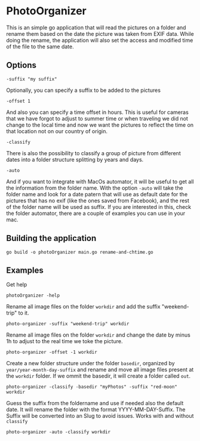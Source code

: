 # PhotoOrganizer

This is an simple go application that will read the pictures on a folder and rename them based on the date the picture was taken from EXIF data. While doing the rename, the application will also set the access and modified time of the file to the same date.

## Options 

`-suffix "my suffix"`

Optionally, you can specify a suffix to be added to the pictures

`-offset 1`

And also you can specify a time offset in hours. This is useful for cameras that we have forgot to adjust to summer time or when traveling we did not change to the local time and now we want the pictures to reflect the time on that location not on our country of origin.

`-classify`

There is also the possibility to classify a group of picture from different dates into a folder structure splitting by years and days.

`-auto`

And if you want to integrate with MacOs automator, it will be useful to get all the information from the folder name. With the option `-auto` will take the folder name and look for a date patern that will use as default date for the pictures that has no exif (like the ones saved from Facebook), and the rest of the folder name will be used as suffix. If you are interested in this, check the folder automator, there are a couple of examples you can use in your mac.

## Building the application

`go build -o photoOrganizer main.go rename-and-chtime.go`

## Examples

Get help

`photoOrganizer -help`

Rename all image files on the folder `workdir` and add the suffix "weekend-trip" to it.

`photo-organizer -suffix "weekend-trip" workdir`

Rename all image files on the folder `workdir` and change the date by minus 1h to adjust to the real time we toke the picture.

`photo-organizer -offset -1 workdir`

Create a new folder structure under the folder `basedir`, organized by `year/year-month-day-suffix` and rename and move all image files present at the `workdir` folder. If we ommit the basedir, it will create a folder called `out`.

`photo-organizer -classify -basedir "myPhotos" -suffix "red-moon" workdir`

Guess the suffix from the foldername and use if needed also the default date. It will rename the folder with the format YYYY-MM-DAY-Suffix. The Suffix will be converted into an Slug to avoid issues. Works with and without `classify`

`photo-organizer -auto -classify workdir`
